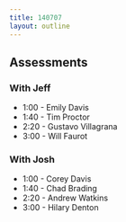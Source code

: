 ```yaml
---
title: 140707
layout: outline
---
```


## Assessments

### With Jeff

* 1:00 - Emily Davis
* 1:40 - Tim Proctor
* 2:20 - Gustavo Villagrana
* 3:00 - Will Faurot

### With Josh

* 1:00 - Corey Davis
* 1:40 - Chad Brading
* 2:20 - Andrew Watkins
* 3:00 - Hilary Denton
